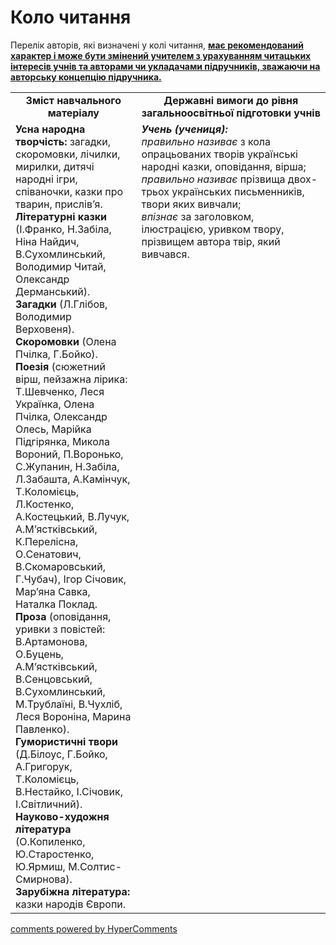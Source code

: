 <div id="hypercomments_widget" class="js-hypercomments-widget invisible"></div>

# Коло читання

<p>Перелік авторів, які визначені у колі читання, <b><u>має рекомендований характер і може бути змінений учителем з урахуванням читацьких інтересів учнів та авторами чи укладачами підручників, зважаючи на авторську концепцію підручника.</u></b> </p>

<table>
  <tr>
    <td width="40%" align="center"><b>Зміст навчального матеріалу<b></td>
    <td width="60%" align="center"><b>Державні вимоги до рівня загальноосвітньої підготовки учнів</b></td>
  </tr>
  <tr>
    <td width="40%" style="vertical-align:top !important;">
    	<b>Усна народна творчість:</b> загадки, скоромовки, лічилки, мирилки, дитячі народні ігри, співаночки, казки про тварин, прислів’я.<br>
		<b>Літературні казки</b> (І.Франко, Н.Забіла, Ніна Найдич, В.Сухомлинський, Володимир Читай, Олександр Дерманський).<br>
		<b>Загадки</b> (Л.Глібов, Володимир Верховеня).<br>
		<b>Скоромовки</b> (Олена Пчілка, Г.Бойко).<br>
		<b>Поезія</b> (сюжетний вірш, пейзажна лірика: Т.Шевченко, Леся Українка, Олена Пчілка, Олександр Олесь, Марійка Підгірянка, Микола Вороний, П.Воронько, С.Жупанин, Н.Забіла, Л.Забашта, А.Камінчук, Т.Коломієць, Л.Костенко, А.Костецький, В.Лучук, А.М’ястківський, К.Перелісна, О.Сенатович, В.Скомаровський, Г.Чубач), Ігор Січовик, Мар’яна Савка, Наталка Поклад. <br>
		<b>Проза</b> (оповідання, уривки з повістей: В.Артамонова, О.Буцень, А.М’ястківський, В.Сенцовський, В.Сухомлинський, М.Трублаїні, В.Чухліб, Леся Вороніна, Марина Павленко).<br>
		<b>Гумористичні твори</b> (Д.Білоус, Г.Бойко, А.Григорук, Т.Коломієць, В.Нестайко, І.Січовик, І.Світличний).<br>
		<b>Науково-художня література</b> (О.Копиленко, Ю.Старостенко, Ю.Ярмиш, М.Солтис-Смирнова).<br>
		<b>Зарубіжна література:</b> казки народів Європи.
    </td>
    <td width="60%" style="vertical-align:top !important;">
<i><b>Учень (учениця):</b></i><br>
<i>правильно називає</i> з кола опрацьованих творів українські народні казки, оповідання, вірша;<br> 
<i>правильно називає</i> прізвища двох-трьох українських письменників, твори яких вивчали;<br>
<i>впізнає</i> за заголовком, ілюстрацією, уривком твору, прізвищем автора твір, який вивчався.
</td>
  </tr>
</table>

<div class="js-hypercomments-container">
<a href="http://hypercomments.com" class="hc-link" title="comments widget">comments powered by HyperComments</a>
</div>